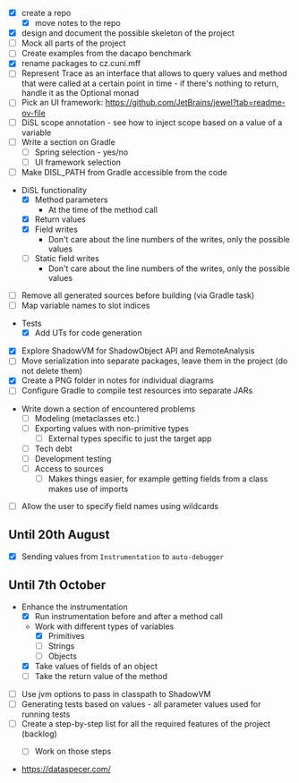 - [x] create a repo
  - [x] move notes to the repo
- [x] design and document the possible skeleton of the project
- [ ] Mock all parts of the project
- [ ] Create examples from the dacapo benchmark
- [x] rename packages to cz.cuni.mff
- [ ] Represent Trace as an interface that allows to query values and method that were called at a certain point in time - if there's nothing to return, handle it as the Optional monad
- [ ] Pick an UI framework: https://github.com/JetBrains/jewel?tab=readme-ov-file
- [ ] DiSL scope annotation - see how to inject scope based on a value of a variable
- [ ] Write a section on Gradle
	- [ ] Spring selection - yes/no
	- [ ] UI framework selection
- [ ] Make DISL_PATH from Gradle accessible from the code
- DiSL functionality
	- [x] Method parameters
		- At the time of the method call
	- [x] Return values
	- [x] Field writes
		- Don't care about the line numbers of the writes, only the possible values 
	- [ ] Static field writes
		- Don't care about the line numbers of the writes, only the possible values 
- [ ] Remove all generated sources before building (via Gradle task)
- [ ] Map variable names to slot indices
- Tests
	- [x] Add UTs for code generation
- [x] Explore ShadowVM for ShadowObject API and RemoteAnalysis
- [ ] Move serialization into separate packages, leave them in the project (do not delete them)
- [x] Create a PNG folder in notes for individual diagrams
- [ ] Configure Gradle to compile test resources into separate JARs
- Write down a section of encountered problems
	- [ ] Modeling (metaclasses etc.)
	- [ ] Exporting values with non-primitive types
		- [ ] External types specific to just the target app
	- [ ] Tech debt
	- [ ] Development testing  
	- [ ] Access to sources
		- [ ] Makes things easier, for example getting fields from a class makes use of imports
- [ ] Allow the user to specify field names using wildcards
## Until 20th August
- [x] Sending values from `Instrumentation` to `auto-debugger` 
## Until 7th October
- Enhance the instrumentation 
	- [x] Run instrumentation before and after a method call
	- Work with different types of variables
		- [x] Primitives
		- [ ] Strings
		- [ ] Objects
	- [x] Take values of fields of an object
	- [ ] Take the return value of the method
- [ ] Use jvm options to pass in classpath to ShadowVM 
- [ ] Generating tests based on values - all parameter values used for running tests
- [ ] Create a step-by-step list for all the required features of the project (backlog)
	- [ ] Work on those steps


- https://dataspecer.com/